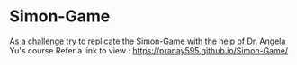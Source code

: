 # Simon-Game
As a challenge try to replicate the Simon-Game with the help of Dr. Angela Yu's course
Refer a link to view : https://pranay595.github.io/Simon-Game/
